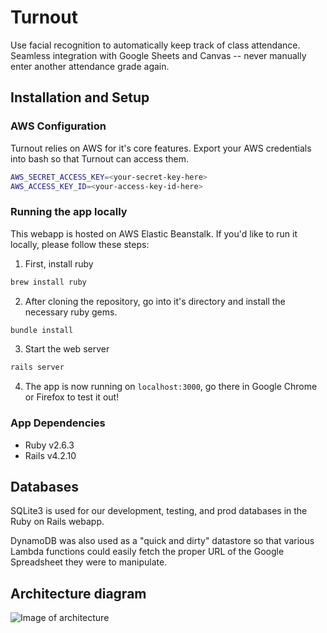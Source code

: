 # Turnout

Use facial recognition to automatically keep track of class attendance. Seamless integration with Google Sheets and Canvas -- never manually enter another attendance grade again.

## Installation and Setup

### AWS Configuration

Turnout relies on AWS for it's core features. Export your AWS credentials into bash so that Turnout can access them.

```bash
AWS_SECRET_ACCESS_KEY=<your-secret-key-here>
AWS_ACCESS_KEY_ID=<your-access-key-id-here>
```

### Running the app locally

This webapp is hosted on AWS Elastic Beanstalk. If you'd like to run it locally, please follow these steps:

1. First, install ruby

```bash
brew install ruby
```

2. After cloning the repository, go into it's directory and install the necessary ruby gems.

```bash
bundle install
```

3. Start the web server

```bash
rails server
```

4. The app is now running on `localhost:3000`, go there in Google Chrome or Firefox to test it out!

### App Dependencies

* Ruby v2.6.3
* Rails v4.2.10

## Databases

SQLite3 is used for our development, testing, and prod databases in the Ruby on Rails webapp. 

DynamoDB was also used as a "quick and dirty" datastore so that various Lambda functions could easily fetch the proper URL of the Google Spreadsheet they were to manipulate.

## Architecture diagram
![Image of architecture](https://i.imgur.com/4j41wTI.png)
